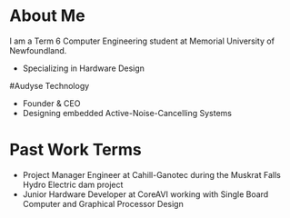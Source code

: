 # About Me
I am a Term 6 Computer Engineering student at Memorial University of Newfoundland.
- Specializing in Hardware Design

#Audyse Technology
- Founder & CEO
- Designing embedded Active-Noise-Cancelling Systems

# Past Work Terms
- Project Manager Engineer at Cahill-Ganotec during the Muskrat Falls Hydro Electric dam project
- Junior Hardware Developer at CoreAVI working with Single Board Computer and Graphical Processor Design
